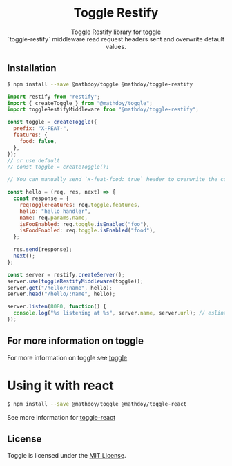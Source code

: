 <h1 align="center">
  Toggle Restify
</h1>

<p align="center">
Toggle Restify library for <a href="https://github.com/MathieuDoyon/toggle">toggle</a><br />
`toggle-restify` middleware read request headers sent and overwrite default values.
</p>

## Installation

```bash
$ npm install --save @mathdoy/toggle @mathdoy/toggle-restify
```

```javascript
import restify from "restify";
import { createToggle } from "@mathdoy/toggle";
import toggleRestifyMiddleware from "@mathdoy/toggle-restify";

const toggle = createToggle({
  prefix: "X-FEAT-",
  features: {
    food: false,
  },
});
// or use default
// const toggle = createToggle();

// You can manually send `x-feat-food: true` header to overwrite the config and test your feature

const hello = (req, res, next) => {
  const response = {
    reqToggleFeatures: req.toggle.features,
    hello: "hello handler",
    name: req.params.name,
    isFooEnabled: req.toggle.isEnabled("foo"),
    isFoodEnabled: req.toggle.isEnabled("food"),
  };

  res.send(response);
  next();
};

const server = restify.createServer();
server.use(toggleRestifyMiddleware(toggle));
server.get("/hello/:name", hello);
server.head("/hello/:name", hello);

server.listen(8080, function() {
  console.log("%s listening at %s", server.name, server.url); // eslint-disable-line no-console
});
```

## For more information on toggle
For more information on toggle see [toggle](https://github.com/MathieuDoyon/toggle/tree/master/packages/toggle)

# Using it with react

```bash
$ npm install --save @mathdoy/toggle @mathdoy/toggle-react
```

See more information for [toggle-react](https://github.com/MathieuDoyon/toggle/tree/master/packages/toggle-react)

## License

Toggle is licensed under the [MIT License](https://github.com/MathieuDoyon/toggle/blob/master/LICENSE.md).
